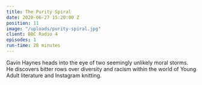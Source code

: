 ```yaml
---
title: The Purity Spiral
date: 2020-06-27 15:20:00 Z
position: 11
image: "/uploads/purity-spiral.jpg"
client: BBC Radio 4
episodes: 1
run-time: 28 minutes
---
```


Gavin Haynes heads into the eye of two seemingly unlikely moral storms. He discovers bitter rows over diversity and racism within the world of Young Adult literature and Instagram knitting.